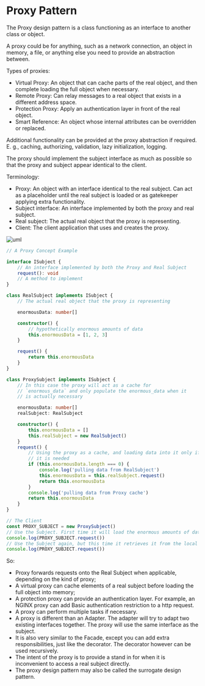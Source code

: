 # Proxy Pattern
The Proxy design pattern is a class functioning as an interface to another class or object.

A proxy could be for anything, such as a network connection, an object in memory, a file, or anything else you need to provide an abstraction between.

Types of proxies:

- Virtual Proxy: An object that can cache parts of the real object, and then complete loading the full object when necessary.
- Remote Proxy: Can relay messages to a real object that exists in a different address space.
- Protection Proxy: Apply an authentication layer in front of the real object.
- Smart Reference: An object whose internal attributes can be overridden or replaced.

Additional functionality can be provided at the proxy abstraction if required. E. g., caching, authorizing, validation, lazy initialization, logging.

The proxy should implement the subject interface as much as possible so that the proxy and subject appear identical to the client.

Terminology:
- Proxy: An object with an interface identical to the real subject. Can act as a placeholder until the  real subject is loaded or as gatekeeper applying extra functionality.
- Subject interface: An interface implemented by both the proxy and real subject.
- Real subject: The actual real object that the proxy is representing.
- Client: The client application that uses and creates the proxy.


![uml](12.svg)

```typescript
// A Proxy Concept Example

interface ISubject {
    // An interface implemented by both the Proxy and Real Subject
    request(): void
    // A method to implement
}

class RealSubject implements ISubject {
    // The actual real object that the proxy is representing

    enormousData: number[]

    constructor() {
        // hypothetically enormous amounts of data
        this.enormousData = [1, 2, 3]
    }

    request() {
        return this.enormousData
    }
}

class ProxySubject implements ISubject {
    // In this case the proxy will act as a cache for
    // `enormous_data` and only populate the enormous_data when it
    // is actually necessary

    enormousData: number[]
    realSubject: RealSubject

    constructor() {
        this.enormousData = []
        this.realSubject = new RealSubject()
    }
    request() {
        // Using the proxy as a cache, and loading data into it only if
        // it is needed
        if (this.enormousData.length === 0) {
            console.log('pulling data from RealSubject')
            this.enormousData = this.realSubject.request()
            return this.enormousData
        }
        console.log('pulling data from Proxy cache')
        return this.enormousData
    }
}

// The Client
const PROXY_SUBJECT = new ProxySubject()
// Use the Subject. First time it will load the enormous amounts of data
console.log(PROXY_SUBJECT.request())
// Use the Subject again, but this time it retrieves it from the local cache
console.log(PROXY_SUBJECT.request())
```
So:
- Proxy forwards requests onto the Real Subject when applicable, depending on the kind of proxy;
- A virtual proxy can cache elements of a real subject before loading the full object into memory;
- A protection proxy can provide an authentication layer. For example, an NGINX proxy can add Basic authentication restriction to a http request.
- A proxy can perform multiple tasks if necessary.
- A proxy is different than an Adapter. The adapter will try to adapt two existing interfaces together. The proxy will use the same interface as the subject.
- It is also very similar to the Facade, except you can add extra responsibilities, just like the decorator. The decorator however can be used recursively.
- The intent of the proxy is to provide a stand in for when it is inconvenient to access a real subject directly.
- The proxy design pattern may also be called the surrogate design pattern.
